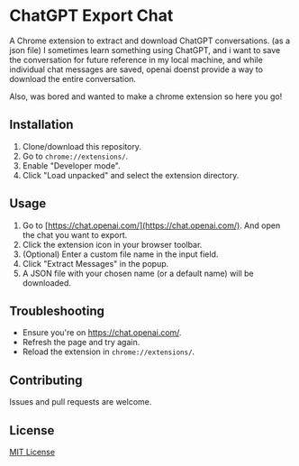 # ChatGPT Export Chat

A Chrome extension to extract and download ChatGPT conversations. (as a json file)
I sometimes learn something using ChatGPT, and i want to save the conversation for future reference in my local machine, and while individual chat messages are saved, openai doenst provide a way to download the entire conversation. 

Also, was bored and wanted to make a chrome extension so here you go!

## Installation

1. Clone/download this repository.
2. Go to `chrome://extensions/`.
3. Enable "Developer mode".
4. Click "Load unpacked" and select the extension directory.

## Usage

1. Go to [https://chat.openai.com/](https://chat.openai.com/). And open the chat you want to export.
2. Click the extension icon in your browser toolbar.
3. (Optional) Enter a custom file name in the input field.
4. Click "Extract Messages" in the popup.
5. A JSON file with your chosen name (or a default name) will be downloaded.

## Troubleshooting

- Ensure you're on https://chat.openai.com/.
- Refresh the page and try again.
- Reload the extension in `chrome://extensions/`.

## Contributing

Issues and pull requests are welcome.

## License

[MIT License](LICENSE)